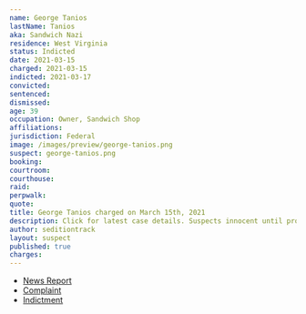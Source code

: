 ```yaml
---
name: George Tanios
lastName: Tanios
aka: Sandwich Nazi
residence: West Virginia
status: Indicted
date: 2021-03-15
charged: 2021-03-15
indicted: 2021-03-17
convicted: 
sentenced: 
dismissed: 
age: 39
occupation: Owner, Sandwich Shop
affiliations:
jurisdiction: Federal
image: /images/preview/george-tanios.png
suspect: george-tanios.png
booking:
courtroom:
courthouse:
raid:
perpwalk:
quote:
title: George Tanios charged on March 15th, 2021
description: Click for latest case details. Suspects innocent until proven guilty.
author: seditiontrack
layout: suspect
published: true
charges:
---
```

- [News Report](https://apnews.com/article/george-tanios-julian-khater-charged-capitol-riot-f28484b486155d911cab41c90a8bed8d)
- [Complaint](https://context-cdn.washingtonpost.com/notes/prod/default/documents/daa8b9d3-95b2-43a4-8472-baad6edb500e/note/e298df29-78e9-488d-b304-292f7d70e0f1.#page=1)
- [Indictment](https://www.justice.gov/usao-dc/case-multi-defendant/file/1377311/download)
